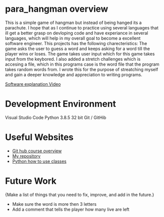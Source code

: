 # para_hangman overview
This is a simple game of hangman but instead of being hanged its a parachute. I hope that as I continue to practice using several languages that ill get a better grasp on devloping code and have experiance in several languages, which will help in my overall goal to become a excellent software engineer. This projects has the following charecteristics:
The game asks the user to guess a word and keeps asking for a word till the player wins or loses. The game takes user input which for this game takes input from the keybored. 
I also added a stretch challenges which is accesing a file, which in this programs case is the word file that the program takes random words from.
I wrote this for the purpose of streatching myself and gain a deeper knowledge and appreciation to writing programs. 



[Software explanation Video](https://youtu.be/2NU92wlDbfc)


# Development Environment
Visual Studio Code
Python 3.8.5 32 bit
Git / GitHib

# Useful Websites

* [Git hub course overview](https://byui-cse.github.io/cse310-course/lesson01/01-prove.html)
* [My repository](https://github.com/ghostrider86/apply_program)
* [Python how to use classes](https://www.w3schools.com/python/python_classes.asp)


# Future Work

{Make a list of things that you need to fix, improve, and add in the future.}
* Make sure the word is more then 3 letters
* Add a comment that tells the player how many live are left

